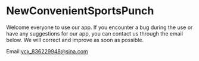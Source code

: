 # NewConvenientSportsPunch



Welcome everyone to use our app. If you encounter a bug during the use or have any suggestions for our app, you can contact us through the email below. We will correct and improve as soon as possible.





Email:ycx_836229948@sina.com
